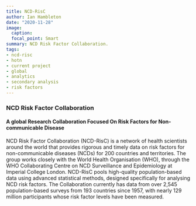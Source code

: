 ```yaml
---
title: NCD-RisC
author: Ian Hambleton
date: "2020-11-28"
image:
  caption:
  focal_point: Smart
summary: NCD Risk Factor Collaboration.
tags:
- ncd-risc
- hotn
- current project
- global
- analytics
- secondary analysis
- risk factors
---
```


### NCD Risk Factor Collaboration
#### A global Research Collaboration Focused On Risk Factors for Non-communicable Disease
NCD Risk Factor Collaboration (NCD-RisC) is a network of health scientists around the world that provides rigorous and timely data on risk factors for non-communicable diseases (NCDs) for 200 countries and territories. The group works closely with the World Health Organisation (WHO), through the WHO Collaborating Centre on NCD Surveillance and Epidemiology at Imperial College London. NCD-RisC pools high-quality population-based data using advanced statistical methods, designed specifically for analysing NCD risk factors. The Collaboration currently has data from over 2,545 population-based surveys from 193 countries since 1957, with nearly 129 million participants whose risk factor levels have been measured.